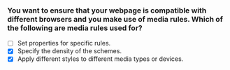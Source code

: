 ### You want to ensure that your webpage is compatible with different browsers and you make use of media rules. Which of the following are media rules used for?

- [ ] Set properties for specific rules.
- [x] Specify the density of the schemes.
- [x] Apply different styles to different media types or devices.
